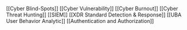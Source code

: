 [[Cyber Blind-Spots]]
[[Cyber Vulnerability]]
[[Cyber Burnout]]
[[Cyber Threat Hunting]]
[[SIEM]]
[[XDR Standard Detection & Response]]
[[UBA User Behavior Analytic]]
[[Authentication and Authorization]]
